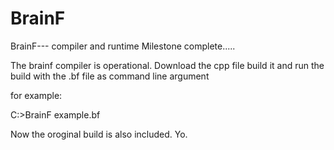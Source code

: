 # BrainF
BrainF--- compiler and runtime
Milestone complete.....


The brainf compiler is operational. Download the cpp file build it and run the build with the .bf file as command line argument

for example:

C:\>BrainF example.bf



Now the oroginal build is also included.
Yo.



